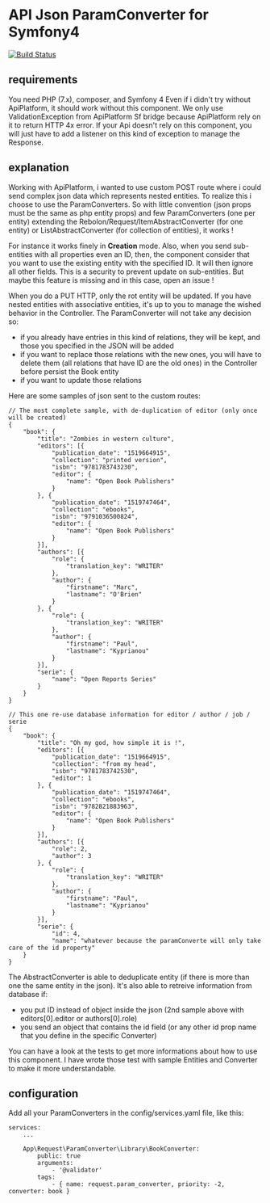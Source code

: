 # API Json ParamConverter for Symfony4

<p align="center">

  [![Build Status](https://travis-ci.org/Rebolon/ApiJsonParamConverterComponent.svg?branch=master)](https://travis-ci.org/Rebolon/php-sf-flex-webpack-encore-vuejs)

</p>

## requirements

You need PHP (7.x), composer, and Symfony 4
Even if i didn't try without ApiPlatform, it should work without this component. We only use ValidationException from ApiPlatform Sf bridge because ApiPlatform rely on it to return HTTP 4x error.
If your Api doesn't rely on this component, you will just have to add a listener on this kind of exception to manage the Response.   

## explanation

Working with ApiPlatform, i wanted to use custom POST route where i could send complex json data which represents nested entities.
To realize this i choose to use the ParamConverters. So with little convention (json props must be the same as php entity props)
and few ParamConverters (one per entity) extending the Rebolon/Request/ItemAbstractConverter (for one entity) or ListAbstractConverter (for collection of entities), it works !

For instance it works finely in **Creation** mode.
Also, when you send sub-entities with all properties even an ID, then, the component consider that you want to use the existing entity with the specified ID.
It will then ignore all other fields. This is a security to prevent update on sub-entities. But maybe this feature is missing and in this case, open an issue ! 

When you do a PUT HTTP, only the rot entity will be updated. If you have nested entities with associative entities, it's up to you to manage the wished behavior in the Controller.
The ParamConverter will not take any decision so:
 * if you already have entries in this kind of relations, they will be kept, and those you specified in the JSON will be added
 * if you want to replace those relations with the new ones, you will have to delete them (all relations that have ID are the old ones) in the Controller before persist the Book entity
 * if you want to update those relations

Here are some samples of json sent to the custom routes:

```
// The most complete sample, with de-duplication of editor (only once will be created)
{
    "book": {
        "title": "Zombies in western culture",
        "editors": [{
            "publication_date": "1519664915", 
            "collection": "printed version", 
            "isbn": "9781783743230", 
            "editor": {
                "name": "Open Book Publishers"
            }
        }, {
            "publication_date": "1519747464", 
            "collection": "ebooks", 
            "isbn": "9791036500824", 
            "editor": {
                "name": "Open Book Publishers"
            }
        }],
        "authors": [{
            "role": {
                "translation_key": "WRITER"
            }, 
            "author": {
                "firstname": "Marc", 
                "lastname": "O'Brien"
            }
        }, {
            "role": {
                "translation_key": "WRITER"
            }, 
            "author": {
                "firstname": "Paul", 
                "lastname": "Kyprianou"
            }
        }],
        "serie": {
            "name": "Open Reports Series"
        }
    }
}

// This one re-use database information for editor / author / job / serie
{
    "book": {
        "title": "Oh my god, how simple it is !",
        "editors": [{
            "publication_date": "1519664915", 
            "collection": "from my head", 
            "isbn": "9781783742530", 
            "editor": 1
        }, {
            "publication_date": "1519747464", 
            "collection": "ebooks", 
            "isbn": "9782821883963", 
            "editor": {
                "name": "Open Book Publishers"
            }
        }],
        "authors": [{
            "role": 2, 
            "author": 3
        }, {
            "role": {
                "translation_key": "WRITER"
            }, 
            "author": {
                "firstname": "Paul", 
                "lastname": "Kyprianou"
            }
        }],
        "serie": {
            "id": 4,
            "name": "whatever because the paramConverte will only take care of the id property"
    }
}
```

The AbstractConverter is able to deduplicate entity (if there is more than one the same entity in the json). It's also able to
retreive information from database if:
 * you put ID instead of object inside the json (2nd sample above with editors[0].editor or authors[0].role)
 * you send an object that contains the id field (or any other id prop name that you define in the specific Converter)

You can have a look at the tests to get more informations about how to use this component. I have wrote those test with 
sample Entities and Converter to make it more understandable.

## configuration

Add all your ParamConverters in the config/services.yaml file, like this:

```
services:
    ...
    
    App\Request\ParamConverter\Library\BookConverter:
        public: true
        arguments:
            - '@validator'
        tags:
            - { name: request.param_converter, priority: -2, converter: book }
```
